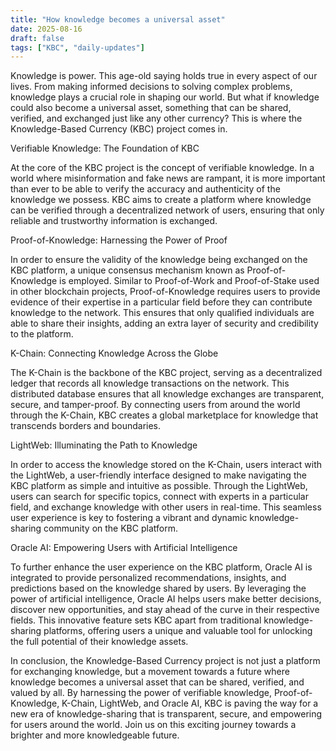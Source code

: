 ```yaml
---
title: "How knowledge becomes a universal asset"
date: 2025-08-16
draft: false
tags: ["KBC", "daily-updates"]
---
```


Knowledge is power. This age-old saying holds true in every aspect of our lives. From making informed decisions to solving complex problems, knowledge plays a crucial role in shaping our world. But what if knowledge could also become a universal asset, something that can be shared, verified, and exchanged just like any other currency? This is where the Knowledge-Based Currency (KBC) project comes in.

Verifiable Knowledge: The Foundation of KBC

At the core of the KBC project is the concept of verifiable knowledge. In a world where misinformation and fake news are rampant, it is more important than ever to be able to verify the accuracy and authenticity of the knowledge we possess. KBC aims to create a platform where knowledge can be verified through a decentralized network of users, ensuring that only reliable and trustworthy information is exchanged.

Proof-of-Knowledge: Harnessing the Power of Proof

In order to ensure the validity of the knowledge being exchanged on the KBC platform, a unique consensus mechanism known as Proof-of-Knowledge is employed. Similar to Proof-of-Work and Proof-of-Stake used in other blockchain projects, Proof-of-Knowledge requires users to provide evidence of their expertise in a particular field before they can contribute knowledge to the network. This ensures that only qualified individuals are able to share their insights, adding an extra layer of security and credibility to the platform.

K-Chain: Connecting Knowledge Across the Globe

The K-Chain is the backbone of the KBC project, serving as a decentralized ledger that records all knowledge transactions on the network. This distributed database ensures that all knowledge exchanges are transparent, secure, and tamper-proof. By connecting users from around the world through the K-Chain, KBC creates a global marketplace for knowledge that transcends borders and boundaries.

LightWeb: Illuminating the Path to Knowledge

In order to access the knowledge stored on the K-Chain, users interact with the LightWeb, a user-friendly interface designed to make navigating the KBC platform as simple and intuitive as possible. Through the LightWeb, users can search for specific topics, connect with experts in a particular field, and exchange knowledge with other users in real-time. This seamless user experience is key to fostering a vibrant and dynamic knowledge-sharing community on the KBC platform.

Oracle AI: Empowering Users with Artificial Intelligence

To further enhance the user experience on the KBC platform, Oracle AI is integrated to provide personalized recommendations, insights, and predictions based on the knowledge shared by users. By leveraging the power of artificial intelligence, Oracle AI helps users make better decisions, discover new opportunities, and stay ahead of the curve in their respective fields. This innovative feature sets KBC apart from traditional knowledge-sharing platforms, offering users a unique and valuable tool for unlocking the full potential of their knowledge assets.

In conclusion, the Knowledge-Based Currency project is not just a platform for exchanging knowledge, but a movement towards a future where knowledge becomes a universal asset that can be shared, verified, and valued by all. By harnessing the power of verifiable knowledge, Proof-of-Knowledge, K-Chain, LightWeb, and Oracle AI, KBC is paving the way for a new era of knowledge-sharing that is transparent, secure, and empowering for users around the world. Join us on this exciting journey towards a brighter and more knowledgeable future.

